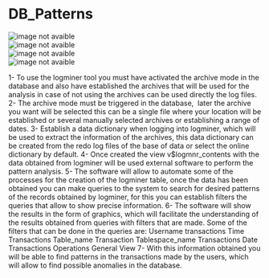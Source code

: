 # DB_Patterns
<image src="presentation.jpg" alt="image not avaible"><br>
 <image src="presentation2.jpg" alt="image not avaible"><br>
  <image src="presentation3.jpg" alt="image not avaible"><br>
   <image src="presentation4.jpg" alt="image not avaible"><br>
<p>
1- To use the logminer tool you must have activated the archive mode in the database and also have established
the archives that will be used for the analysis in case of not using the archives can be used directly the log files.
2- The archive mode must be triggered in the database,
 later the archive you want will be selected this can be a single file where your location will be established or several
manually selected archives or establishing a range of dates.
3- Establish a data dictionary when logging into logminer, which will be used to extract
the information of the archives, this data dictionary can be created from the redo log files of the base of
data or select the online dictionary by default.
4- Once created the view v$logmnr_contents with the data obtained from logminer will be used
external software to perform the pattern analysis.
5- The software will allow to automate some of the processes for the creation of the logminer table, once the data has been obtained
you can make queries to the system to search for desired patterns of the records obtained by logminer, for this you can establish filters
the queries that allow to show precise information.
6- The software will show the results in the form of graphics, which will facilitate the understanding of the results
obtained from queries with filters that are made.
Some of the filters that can be done in the queries are:
Username transactions
Time Transactions
Table_name Transaction
Tablespace_name Transactions
Date Transactions
Operations
General View 
7- With this information obtained you will be able to find patterns in the transactions made by the users, which will allow to find
possible anomalies in the database.

</p>
